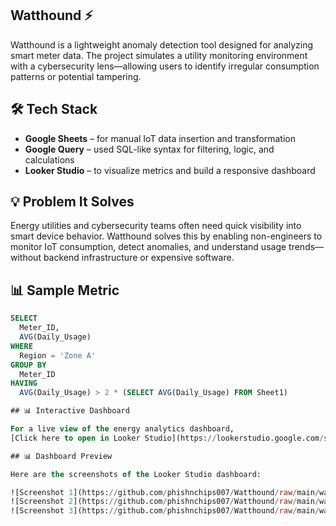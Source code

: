 ## Watthound ⚡

Watthound is a lightweight anomaly detection tool designed for analyzing smart meter data. The project simulates a utility monitoring environment with a cybersecurity lens—allowing users to identify irregular consumption patterns or potential tampering.

## 🛠️ Tech Stack

- **Google Sheets** – for manual IoT data insertion and transformation  
- **Google Query** – used SQL-like syntax for filtering, logic, and calculations  
- **Looker Studio** – to visualize metrics and build a responsive dashboard  

## 💡 Problem It Solves

Energy utilities and cybersecurity teams often need quick visibility into smart device behavior. Watthound solves this by enabling non-engineers to monitor IoT consumption, detect anomalies, and understand usage trends—without backend infrastructure or expensive software.

## 📊 Sample Metric

```sql
SELECT 
  Meter_ID, 
  AVG(Daily_Usage) 
WHERE 
  Region = 'Zone A' 
GROUP BY 
  Meter_ID 
HAVING 
  AVG(Daily_Usage) > 2 * (SELECT AVG(Daily_Usage) FROM Sheet1)

## 📊 Interactive Dashboard

For a live view of the energy analytics dashboard,  
[Click here to open in Looker Studio](https://lookerstudio.google.com/s/n_D65kvAhY8)

## 📊 Dashboard Preview

Here are the screenshots of the Looker Studio dashboard:

![Screenshot 1](https://github.com/phishnchips007/Watthound/raw/main/watt1.png)
![Screenshot 2](https://github.com/phishnchips007/Watthound/raw/main/watt2.png)
![Screenshot 3](https://github.com/phishnchips007/Watthound/raw/main/watt3.png)
